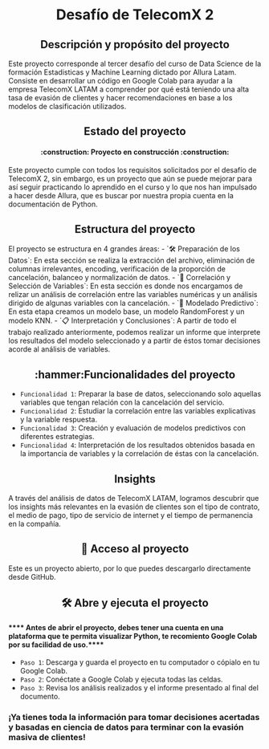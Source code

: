 <h1 align="center"> Desafío de TelecomX 2</h1>

<h2 align="center"> Descripción y propósito del proyecto </h2>
Este proyecto corresponde al tercer desafío del curso de Data Science de la formación Estadisticas y Machine Learning dictado por Allura Latam. Consiste en desarrollar un código en Google Colab para ayudar a la empresa TelecomX LATAM a comprender por qué está teniendo una alta tasa de evasión de clientes y hacer recomendaciones en base a los modelos de clasificación utilizados.


<h2 align="center"> Estado del proyecto </h2>
<h4 align="center">
:construction: Proyecto en construcción :construction:
</h4>
Este proyecto cumple con todos los requisitos solicitados por el desafío de TelecomX 2, sin embargo, es un proyecto que aún se puede mejorar para así seguir practicando lo aprendido en el curso y lo que nos han impulsado a hacer desde Allura, que es buscar por nuestra propia cuenta en la documentación de Python.

<h2 align="center"> Estructura del proyecto </h2>
El proyecto se estructura en 4 grandes áreas:
- `🛠️ Preparación de los Datos`: En esta sección se realiza la extracción del archivo, eliminación de columnas irrelevantes, encoding, verificación de la proporción de cancelación, balanceo y normalización de datos.
- `🎯 Correlación y Selección de Variables`: En esta sección es donde nos encargamos de relizar un análisis de correlación entre las variables numéricas y un análisis dirigido de algunas variables con la cancelación.
- `🤖 Modelado Predictivo`: En esta etapa creamos un modelo base, un modelo RandomForest y un modelo KNN.
- `📋 Interpretación y Conclusiones`: A partir de todo el trabajo realizado anteriormente, podemos realizar un informe que interprete los resultados del modelo seleccionado y a partir de éstos tomar decisiones acorde al análisis de variables.

<h2 align="center"> :hammer:Funcionalidades del proyecto </h2>

- `Funcionalidad 1`: Preparar la base de datos, seleccionando solo aquellas variables que tengan relación con la cancelación del servicio.
- `Funcionalidad 2`: Estudiar la correlación entre las variables explicativas y la variable respuesta.
- `Funcionalidad 3`: Creación y evaluación de modelos predictivos con diferentes estrategias.
- `Funcionalidad 4`: Interpretación de los resultados obtenidos basada en la importancia de variables y la correlación de éstas con la cancelación.

<h2 align="center"> Insights </h2>
A través del análisis de datos de TelecomX LATAM, logramos descubrir que los insights más relevantes en la evasión de clientes son el tipo de contrato, el medio de pago, tipo de servicio de internet y el tiempo de permanencia en la compañía.

<h2 align="center"> 📁 Acceso al proyecto </h2>
Este es un proyecto abierto, por lo que puedes descargarlo directamente desde GitHub.

<h2 align="center"> 🛠️ Abre y ejecuta el proyecto </h2>
<h4> **** Antes de abrir el proyecto, debes tener una cuenta en una plataforma que te permita visualizar Python, te recomiento Google Colab por su facilidad de uso.**** </h4>

- `Paso 1`: Descarga y guarda el proyecto en tu computador o cópialo en tu Google Colab.
- `Paso 2`: Conéctate a Google Colab y ejecuta todas las celdas.
- `Paso 3`: Revisa los análisis realizados y el informe presentado al final del documento.
 <h3>¡Ya tienes toda la información para tomar decisiones acertadas y basadas en ciencia de datos para terminar con la evasión masiva de clientes! </h3>
